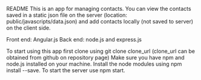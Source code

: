 README
This is an app for managing contacts. You can view the contacts saved in a static json file on the server (location: public/javascripts/data.json) and add contacts locally (not saved to server) on the client side.

Front end: Angular.js
Back end: node.js and express.js

To start using this app first clone using git clone clone_url (clone_url can be obtained from github on repository page)
Make sure you have npm and node.js installed on your machine. 
Install the node modules using npm install --save.
To start the server use npm start.

